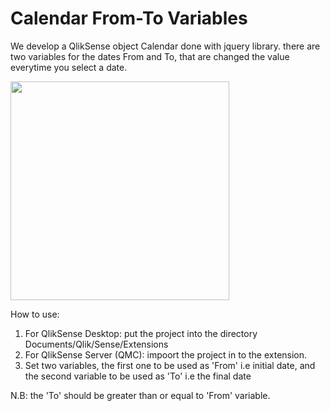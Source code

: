 # Calendar From-To Variables

We develop a QlikSense object Calendar done with jquery library. there are two variables for the dates From and To, that are changed the value everytime you select a date.

<p align="left">
  <img src="https://github.com/EliasW/Calendar_DatePicker/blob/master/preview.png" width="350"/>
</p>

How to use:

1. For QlikSense Desktop: put the project into the directory Documents/Qlik/Sense/Extensions
2. For QlikSense Server (QMC): impoort the project in to the extension.
3. Set two variables, the first one to be used as 'From' i.e initial date, and the second variable to be used as 'To' i.e the final date

N.B: the 'To' should be greater than or equal to 'From' variable.
